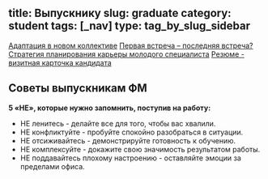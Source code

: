 title: Выпускнику
slug: graduate
category: student
tags: [_nav]
type: tag_by_slug_sidebar
---
<a href="/files/adaptation.pdf" class="link_box_graduate" >Адаптация в новом коллективе</a>
<a href="/files/prezentation.pdf" class="link_box_graduate">Первая встреча – последняя встреча?</a>
<a href="/files/srategy.pdf" class="link_box_graduate">Стратегия планирования карьеры молодого специалиста</a>
<a href="/files/summary.pdf" class="link_box_graduate">Резюме - визитная карточка кандидата</a>

Советы выпускникам ФМ
---------------------

**5 «НЕ», которые нужно запомнить, поступив на работу:**

* НЕ ленитесь - делайте все для того, чтобы вас хвалили.
* НЕ конфликтуйте - пробуйте спокойно разобраться в ситуации.
* НЕ отсиживайтесь - демонстрируйте готовность к обучению.
* НЕ комплексуйте - докажите свою значимость результатом работы.
* НЕ поддавайтесь плохому настроению - оставляйте эмоции за пределами офиса.